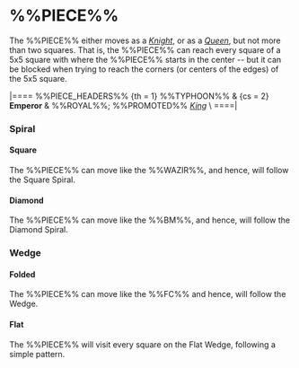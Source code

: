 # %%PIECE%%

The %%PIECE%% either moves as a [*Knight*](knight.html), or as
a [*Queen*](queen.html), but not more than two squares. That is,
the %%PIECE%% can reach every square of a 5x5 square with where
the %%PIECE%% starts in the center -- but it can be blocked when
trying to reach the corners (or centers of the edges) of the 5x5
square.

|====
%%PIECE_HEADERS%%
  {th = 1}  %%TYPHOON%%
& {cs = 2}  **Emperor**
&           %%ROYAL%%; %%PROMOTED%% [*King*](king.html) \\
====|

### Spiral

#### Square

The %%PIECE%% can move like the %%WAZIR%%, and hence,
will follow the Square Spiral.

#### Diamond

The %%PIECE%% can move like the %%BM%%, and hence,
will follow the Diamond Spiral.

### Wedge

#### Folded

The %%PIECE%% can move like the %%FC%% and hence,
will follow the Wedge.

#### Flat

The %%PIECE%% will visit every square on the Flat Wedge, following
a simple pattern.

